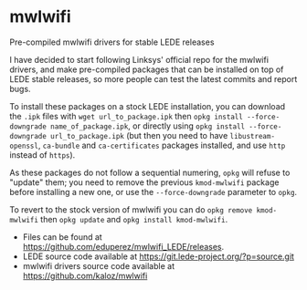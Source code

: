 # mwlwifi
Pre-compiled mwlwifi drivers for stable LEDE releases

I have decided to start following Linksys' official repo for the mwlwifi drivers, and make pre-compiled packages that can be installed on top of LEDE stable releases, so more people can test the latest commits and report bugs.

To install these packages on a stock LEDE installation, you can download the `.ipk` files with `wget url_to_package.ipk` then `opkg install --force-downgrade name_of_package.ipk`, or directly using `opkg install --force-downgrade url_to_package.ipk` (but then you need to have `libustream-openssl`, `ca-bundle` and `ca-certificates` packages installed, and use `http` instead of `https`).

As these packages do not follow a sequential numering, `opkg` will refuse to "update" them; you need to remove the previous `kmod-mwlwifi` package before installing a new one, or use the `--force-downgrade` parameter to `opkg`.

To revert to the stock version of mwlwifi you can do `opkg remove kmod-mwlwifi` then `opkg update` and `opkg install kmod-mwlwifi`.

* Files can be found at https://github.com/eduperez/mwlwifi_LEDE/releases.
* LEDE source code available at https://git.lede-project.org/?p=source.git
* mwlwifi drivers source code available at https://github.com/kaloz/mwlwifi
